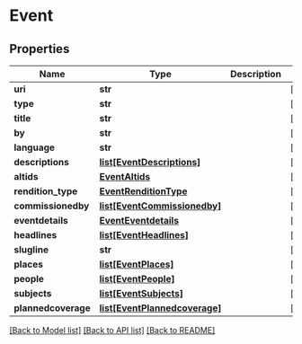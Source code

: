 # Event

## Properties
Name | Type | Description | Notes
------------ | ------------- | ------------- | -------------
**uri** | **str** |  | [optional] 
**type** | **str** |  | [optional] 
**title** | **str** |  | [optional] 
**by** | **str** |  | [optional] 
**language** | **str** |  | [optional] 
**descriptions** | [**list[EventDescriptions]**](EventDescriptions.md) |  | [optional] 
**altids** | [**EventAltids**](EventAltids.md) |  | [optional] 
**rendition_type** | [**EventRenditionType**](EventRenditionType.md) |  | [optional] 
**commissionedby** | [**list[EventCommissionedby]**](EventCommissionedby.md) |  | [optional] 
**eventdetails** | [**EventEventdetails**](EventEventdetails.md) |  | [optional] 
**headlines** | [**list[EventHeadlines]**](EventHeadlines.md) |  | [optional] 
**slugline** | **str** |  | [optional] 
**places** | [**list[EventPlaces]**](EventPlaces.md) |  | [optional] 
**people** | [**list[EventPeople]**](EventPeople.md) |  | [optional] 
**subjects** | [**list[EventSubjects]**](EventSubjects.md) |  | [optional] 
**plannedcoverage** | [**list[EventPlannedcoverage]**](EventPlannedcoverage.md) |  | [optional] 

[[Back to Model list]](../README.md#documentation-for-models) [[Back to API list]](../README.md#documentation-for-api-endpoints) [[Back to README]](../README.md)

